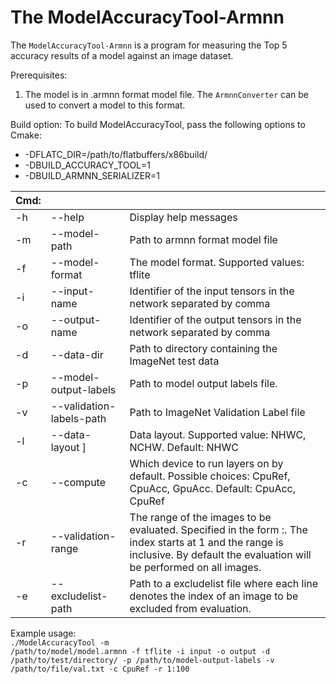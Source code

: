 # The ModelAccuracyTool-Armnn

The `ModelAccuracyTool-Armnn` is a program for measuring the Top 5 accuracy results of a model against an image dataset.

Prerequisites:
1. The model is in .armnn format model file. The `ArmnnConverter` can be used to convert a model to this format.

Build option:
To build ModelAccuracyTool, pass the following options to Cmake:
* -DFLATC_DIR=/path/to/flatbuffers/x86build/
* -DBUILD_ACCURACY_TOOL=1
* -DBUILD_ARMNN_SERIALIZER=1

|Cmd:|||
| ---|---|---|
| -h | --help                   | Display help messages |
| -m | --model-path             | Path to armnn format model file |
| -f | --model-format           | The model format. Supported values: tflite |
| -i | --input-name             | Identifier of the input tensors in the network separated by comma |
| -o | --output-name            | Identifier of the output tensors in the network separated by comma |
| -d | --data-dir               | Path to directory containing the ImageNet test data |
| -p | --model-output-labels    | Path to model output labels file.
| -v | --validation-labels-path | Path to ImageNet Validation Label file
| -l | --data-layout ]          | Data layout. Supported value: NHWC, NCHW. Default: NHWC
| -c | --compute                | Which device to run layers on by default. Possible choices: CpuRef, CpuAcc, GpuAcc. Default: CpuAcc, CpuRef |
| -r | --validation-range       | The range of the images to be evaluated. Specified in the form <begin index>:<end index>. The index starts at 1 and the range is inclusive. By default the evaluation will be performed on all images. |
| -e | --excludelist-path       | Path to a excludelist file where each line denotes the index of an image to be excluded from evaluation. |

Example usage: <br>
<code>./ModelAccuracyTool -m /path/to/model/model.armnn -f tflite -i input -o output -d /path/to/test/directory/ -p /path/to/model-output-labels -v /path/to/file/val.txt -c CpuRef -r 1:100</code>